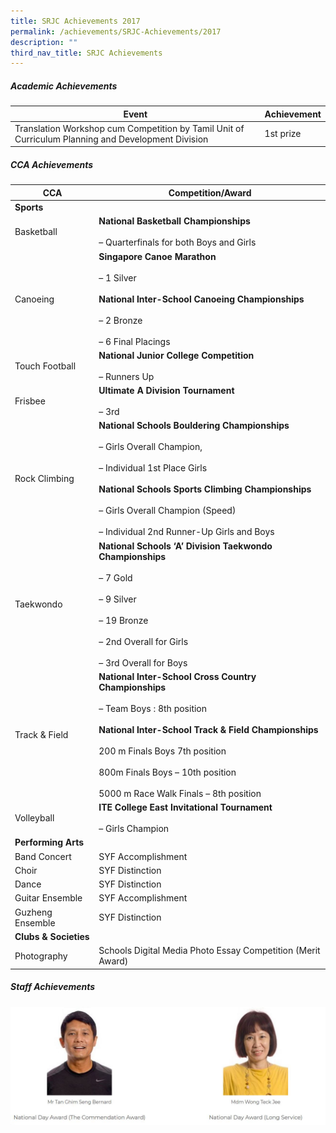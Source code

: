 ```yaml
---
title: SRJC Achievements 2017
permalink: /achievements/SRJC-Achievements/2017
description: ""
third_nav_title: SRJC Achievements
---
```

##### **Academic Achievements**

| **Event** | **Achievement** |
|---|---|
| Translation Workshop cum Competition by Tamil Unit of Curriculum Planning and Development Division | 1st prize |


##### **CCA Achievements**


| **CCA** | **Competition/Award** |
|---|---|
| **Sports** |  |
| Basketball | **National Basketball Championships**<br><br>– Quarterfinals for both Boys and Girls |
| Canoeing | **Singapore Canoe Marathon**<br><br>– 1 Silver<br><br>**National Inter-School Canoeing Championships**<br><br>– 2 Bronze<br><br>– 6 Final Placings |
| Touch Football | **National Junior College Competition**<br><br>– Runners Up |
| Frisbee | **Ultimate A Division Tournament**  <br><br>– 3rd |
| Rock Climbing | **National Schools Bouldering Championships**<br><br>– Girls Overall Champion,<br><br>– Individual 1st Place Girls<br><br>**National Schools Sports Climbing Championships**<br><br>– Girls Overall Champion (Speed)<br><br>–  Individual 2nd Runner-Up Girls and Boys |
| Taekwondo | **National Schools ‘A’ Division Taekwondo Championships**<br><br>– 7 Gold<br><br>– 9 Silver<br><br>– 19 Bronze<br><br>–  2nd  Overall for Girls<br><br>–  3rd Overall for Boys |
| Track & Field | **National Inter-School Cross Country Championships**<br><br>– Team Boys : 8th position<br><br>**National Inter-School Track & Field Championships**<br><br>200 m Finals Boys 7th position<br><br>800m Finals Boys – 10th position<br><br>5000 m Race Walk Finals – 8th position |
| Volleyball | **ITE College East Invitational Tournament**<br><br>– Girls Champion |
| **Performing Arts** |  |
| Band Concert | SYF Accomplishment |
| Choir | SYF Distinction |
| Dance | SYF Distinction |
| Guitar Ensemble | SYF Accomplishment |
| Guzheng Ensemble | SYF Distinction |
| **Clubs & Societies** |  |
| Photography | Schools Digital Media Photo Essay Competition (Merit Award) |

##### **Staff Achievements**

![](/images/SRJC%20Achievement%201.jpg)
